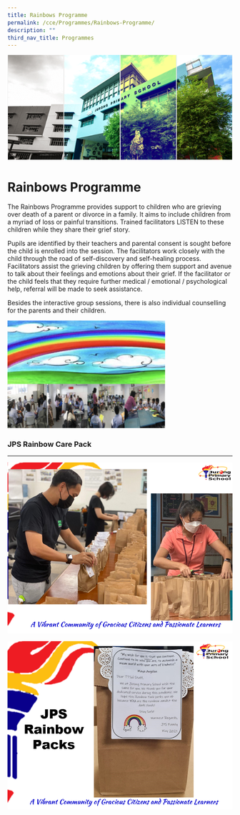 ```yaml
---
title: Rainbows Programme
permalink: /cce/Programmes/Rainbows-Programme/
description: ""
third_nav_title: Programmes
---
```

![](/images/Banner.png)


Rainbows Programme
==================

  

The Rainbows Programme provides support to children who are grieving over death of a parent or divorce in a family. It aims to include children from a myriad of loss or painful transitions. Trained facilitators LISTEN to these children while they share their grief story.

  

Pupils are identified by their teachers and parental consent is sought before the child is enrolled into the session. The facilitators work closely with the child through the road of self-discovery and self-healing process. Facilitators assist the grieving children by offering them support and avenue to talk about their feelings and emotions about their grief. If the facilitator or the child feels that they require further medical / emotional / psychological help, referral will be made to seek assistance.

  

Besides the interactive group sessions, there is also individual counselling for the parents and their children.


<img src="/images/Rainbow.png" style="width:70%">


### JPS Rainbow Care Pack
---------------------


![](/images/TTSH%208.png)


![](/images/TTSH%209.png)